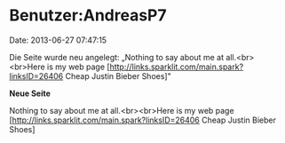 Benutzer:AndreasP7
==================

Date: 2013-06-27 07:47:15

Die Seite wurde neu angelegt: „Nothing to say about me at
all.\<br\>\<br\>Here is my web page
\[http://links.sparklit.com/main.spark?linksID=26406 Cheap Justin Bieber
Shoes\]"

**Neue Seite**

<div>

Nothing to say about me at all.\<br\>\<br\>Here is my web page
\[http://links.sparklit.com/main.spark?linksID=26406 Cheap Justin Bieber
Shoes\]

</div>
